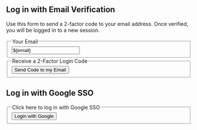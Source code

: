 ## Log in with Email Verification

Use this form to send a 2-factor code to your email address. 
Once verified, you will be logged in to a new session.

<form action="login">
<input type="hidden" name="service" value="email">
  <fieldset>
    <legend>Your Email</legend>
    <label title="Email">
        <input type="email" name="email" id="email" placeholder="Your Login Email Address" value="${email}" required />
    </label>
  </fieldset>
  <fieldset>
    <legend>Receive a 2-Factor Login Code</legend>
    <button type="submit">Send Code to my Email</button>
  </fieldset>
</form>


## Log in with Google SSO
<form action="login">
<input type="hidden" name="service" value="google">
  <fieldset>
    <legend>Click here to log in with Google SSO</legend>
    <button type="submit">Login with Google</button>
  </fieldset>
</form>
